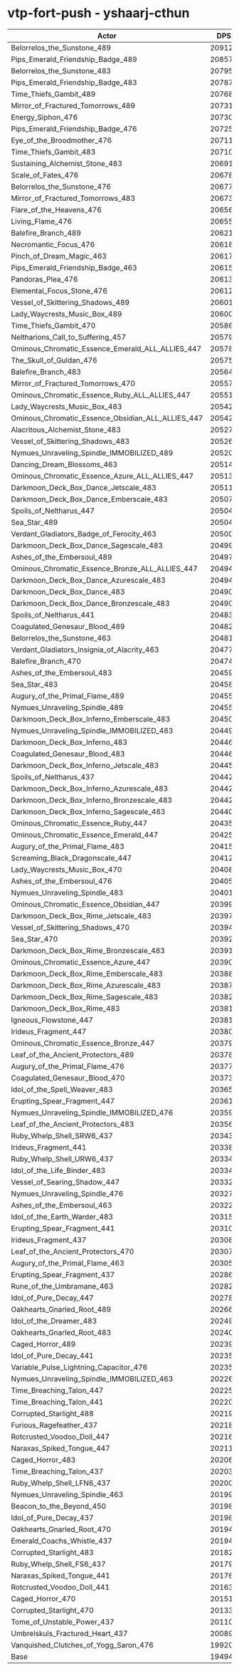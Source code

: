 # vtp-fort-push - yshaarj-cthun
| Actor | DPS | Increase |
|---|:---:|:---:|
|Belorrelos_the_Sunstone_489|209121|7.27%|
|Pips_Emerald_Friendship_Badge_489|208570|6.99%|
|Belorrelos_the_Sunstone_483|207952|6.67%|
|Pips_Emerald_Friendship_Badge_483|207878|6.63%|
|Time_Thiefs_Gambit_489|207681|6.53%|
|Mirror_of_Fractured_Tomorrows_489|207311|6.34%|
|Energy_Siphon_476|207309|6.34%|
|Pips_Emerald_Friendship_Badge_476|207258|6.31%|
|Eye_of_the_Broodmother_476|207116|6.24%|
|Time_Thiefs_Gambit_483|207108|6.24%|
|Sustaining_Alchemist_Stone_483|206916|6.14%|
|Scale_of_Fates_476|206789|6.07%|
|Belorrelos_the_Sunstone_476|206771|6.06%|
|Mirror_of_Fractured_Tomorrows_483|206735|6.05%|
|Flare_of_the_Heavens_476|206563|5.96%|
|Living_Flame_476|206551|5.95%|
|Balefire_Branch_489|206213|5.78%|
|Necromantic_Focus_476|206186|5.76%|
|Pinch_of_Dream_Magic_463|206176|5.76%|
|Pips_Emerald_Friendship_Badge_463|206155|5.75%|
|Pandoras_Plea_476|206134|5.74%|
|Elemental_Focus_Stone_476|206125|5.73%|
|Vessel_of_Skittering_Shadows_489|206015|5.68%|
|Lady_Waycrests_Music_Box_489|206007|5.67%|
|Time_Thiefs_Gambit_470|205860|5.60%|
|Neltharions_Call_to_Suffering_457|205795|5.56%|
|Ominous_Chromatic_Essence_Emerald_ALL_ALLIES_447|205784|5.56%|
|The_Skull_of_Guldan_476|205757|5.54%|
|Balefire_Branch_483|205640|5.48%|
|Mirror_of_Fractured_Tomorrows_470|205579|5.45%|
|Ominous_Chromatic_Essence_Ruby_ALL_ALLIES_447|205514|5.42%|
|Lady_Waycrests_Music_Box_483|205429|5.38%|
|Ominous_Chromatic_Essence_Obsidian_ALL_ALLIES_447|205425|5.37%|
|Alacritous_Alchemist_Stone_483|205271|5.30%|
|Vessel_of_Skittering_Shadows_483|205268|5.29%|
|Nymues_Unraveling_Spindle_IMMOBILIZED_489|205204|5.26%|
|Dancing_Dream_Blossoms_463|205143|5.23%|
|Ominous_Chromatic_Essence_Azure_ALL_ALLIES_447|205136|5.23%|
|Darkmoon_Deck_Box_Dance_Jetscale_483|205112|5.21%|
|Darkmoon_Deck_Box_Dance_Emberscale_483|205078|5.20%|
|Spoils_of_Neltharus_447|205049|5.18%|
|Sea_Star_489|205044|5.18%|
|Verdant_Gladiators_Badge_of_Ferocity_463|205003|5.16%|
|Darkmoon_Deck_Box_Dance_Sagescale_483|204994|5.15%|
|Ashes_of_the_Embersoul_489|204977|5.14%|
|Ominous_Chromatic_Essence_Bronze_ALL_ALLIES_447|204948|5.13%|
|Darkmoon_Deck_Box_Dance_Azurescale_483|204943|5.13%|
|Darkmoon_Deck_Box_Dance_483|204906|5.11%|
|Darkmoon_Deck_Box_Dance_Bronzescale_483|204904|5.11%|
|Spoils_of_Neltharus_441|204831|5.07%|
|Coagulated_Genesaur_Blood_489|204823|5.07%|
|Belorrelos_the_Sunstone_463|204813|5.06%|
|Verdant_Gladiators_Insignia_of_Alacrity_463|204775|5.04%|
|Balefire_Branch_470|204746|5.03%|
|Ashes_of_the_Embersoul_483|204595|4.95%|
|Sea_Star_483|204581|4.94%|
|Augury_of_the_Primal_Flame_489|204556|4.93%|
|Nymues_Unraveling_Spindle_489|204556|4.93%|
|Darkmoon_Deck_Box_Inferno_Emberscale_483|204502|4.90%|
|Nymues_Unraveling_Spindle_IMMOBILIZED_483|204494|4.90%|
|Darkmoon_Deck_Box_Inferno_483|204464|4.88%|
|Coagulated_Genesaur_Blood_483|204463|4.88%|
|Darkmoon_Deck_Box_Inferno_Jetscale_483|204451|4.87%|
|Spoils_of_Neltharus_437|204429|4.86%|
|Darkmoon_Deck_Box_Inferno_Azurescale_483|204427|4.86%|
|Darkmoon_Deck_Box_Inferno_Bronzescale_483|204421|4.86%|
|Darkmoon_Deck_Box_Inferno_Sagescale_483|204400|4.85%|
|Ominous_Chromatic_Essence_Ruby_447|204355|4.83%|
|Ominous_Chromatic_Essence_Emerald_447|204250|4.77%|
|Augury_of_the_Primal_Flame_483|204158|4.72%|
|Screaming_Black_Dragonscale_447|204124|4.71%|
|Lady_Waycrests_Music_Box_470|204089|4.69%|
|Ashes_of_the_Embersoul_476|204055|4.67%|
|Nymues_Unraveling_Spindle_483|204011|4.65%|
|Ominous_Chromatic_Essence_Obsidian_447|203997|4.64%|
|Darkmoon_Deck_Box_Rime_Jetscale_483|203979|4.63%|
|Vessel_of_Skittering_Shadows_470|203941|4.61%|
|Sea_Star_470|203923|4.60%|
|Darkmoon_Deck_Box_Rime_Bronzescale_483|203917|4.60%|
|Ominous_Chromatic_Essence_Azure_447|203901|4.59%|
|Darkmoon_Deck_Box_Rime_Emberscale_483|203883|4.58%|
|Darkmoon_Deck_Box_Rime_Azurescale_483|203877|4.58%|
|Darkmoon_Deck_Box_Rime_Sagescale_483|203828|4.55%|
|Darkmoon_Deck_Box_Rime_483|203818|4.55%|
|Igneous_Flowstone_447|203816|4.55%|
|Irideus_Fragment_447|203804|4.54%|
|Ominous_Chromatic_Essence_Bronze_447|203792|4.54%|
|Leaf_of_the_Ancient_Protectors_489|203780|4.53%|
|Augury_of_the_Primal_Flame_476|203776|4.53%|
|Coagulated_Genesaur_Blood_470|203730|4.50%|
|Idol_of_the_Spell_Weaver_483|203655|4.47%|
|Erupting_Spear_Fragment_447|203616|4.45%|
|Nymues_Unraveling_Spindle_IMMOBILIZED_476|203593|4.43%|
|Leaf_of_the_Ancient_Protectors_483|203568|4.42%|
|Ruby_Whelp_Shell_SRW6_437|203437|4.35%|
|Irideus_Fragment_441|203384|4.33%|
|Ruby_Whelp_Shell_URW6_437|203348|4.31%|
|Idol_of_the_Life_Binder_483|203341|4.31%|
|Vessel_of_Searing_Shadow_447|203320|4.29%|
|Nymues_Unraveling_Spindle_476|203279|4.27%|
|Ashes_of_the_Embersoul_463|203225|4.25%|
|Idol_of_the_Earth_Warder_483|203156|4.21%|
|Erupting_Spear_Fragment_441|203101|4.18%|
|Irideus_Fragment_437|203082|4.17%|
|Leaf_of_the_Ancient_Protectors_470|203078|4.17%|
|Augury_of_the_Primal_Flame_463|203059|4.16%|
|Erupting_Spear_Fragment_437|202860|4.06%|
|Rune_of_the_Umbramane_463|202823|4.04%|
|Idol_of_Pure_Decay_447|202789|4.02%|
|Oakhearts_Gnarled_Root_489|202663|3.96%|
|Idol_of_the_Dreamer_483|202495|3.87%|
|Oakhearts_Gnarled_Root_483|202402|3.82%|
|Caged_Horror_489|202399|3.82%|
|Idol_of_Pure_Decay_441|202355|3.80%|
|Variable_Pulse_Lightning_Capacitor_476|202351|3.80%|
|Nymues_Unraveling_Spindle_IMMOBILIZED_463|202269|3.76%|
|Time_Breaching_Talon_447|202258|3.75%|
|Time_Breaching_Talon_441|202201|3.72%|
|Corrupted_Starlight_488|202198|3.72%|
|Furious_Ragefeather_437|202183|3.71%|
|Rotcrusted_Voodoo_Doll_447|202161|3.70%|
|Naraxas_Spiked_Tongue_447|202110|3.67%|
|Caged_Horror_483|202065|3.65%|
|Time_Breaching_Talon_437|202039|3.64%|
|Ruby_Whelp_Shell_LFN6_437|202000|3.62%|
|Nymues_Unraveling_Spindle_463|201998|3.62%|
|Beacon_to_the_Beyond_450|201988|3.61%|
|Idol_of_Pure_Decay_437|201980|3.61%|
|Oakhearts_Gnarled_Root_470|201946|3.59%|
|Emerald_Coachs_Whistle_437|201943|3.59%|
|Corrupted_Starlight_483|201828|3.53%|
|Ruby_Whelp_Shell_FS6_437|201799|3.51%|
|Naraxas_Spiked_Tongue_441|201769|3.50%|
|Rotcrusted_Voodoo_Doll_441|201637|3.43%|
|Caged_Horror_470|201519|3.37%|
|Corrupted_Starlight_470|201337|3.28%|
|Tome_of_Unstable_Power_437|201108|3.16%|
|Umbrelskuls_Fractured_Heart_437|200891|3.05%|
|Vanquished_Clutches_of_Yogg_Saron_476|199202|2.18%|
|Base|194948|0.00%|
